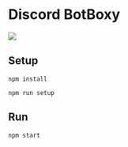 # Discord BotBoxy

![](https://i.imgur.com/FHZqVB9.jpg)

## Setup

```
npm install
```

```
npm run setup
```

## Run

```
npm start
```